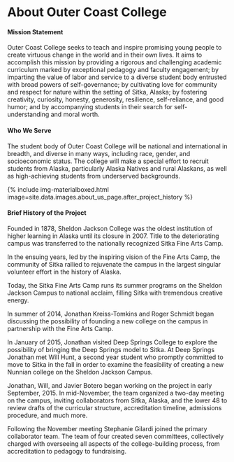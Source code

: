 # About Outer Coast College

#### Mission Statement

Outer Coast College seeks to teach and inspire promising young people to create virtuous change in the world and in their own lives. It aims to accomplish this mission by providing a rigorous and challenging academic curriculum marked by exceptional pedagogy and faculty engagement; by imparting the value of labor and service to a diverse student body entrusted with broad powers of self-governance; by cultivating love for community and respect for nature within the setting of Sitka, Alaska; by fostering creativity, curiosity, honesty, generosity, resilience, self-reliance, and good humor; and by accompanying students in their search for self-understanding and moral worth.

#### Who We Serve

The student body of Outer Coast College will be national and international in breadth, and diverse in many ways, including race, gender, and socioeconomic status. The college will make a special effort to recruit students from Alaska, particularly Alaska Natives and rural Alaskans, as well as high-achieving students from underserved backgrounds.

<!-- This inserts the image -->
<div class="center">
  {% include img-materialboxed.html image=site.data.images.about_us_page.after_project_history %}
</div>

#### Brief History of the Project

Founded in 1878, Sheldon Jackson College was the oldest institution of higher learning in Alaska until its closure in 2007. Title to the deteriorating campus was transferred to the nationally recognized Sitka Fine Arts Camp.

In the ensuing years, led by the inspiring vision of the Fine Arts Camp, the community of Sitka rallied to rejuvenate the campus in the largest singular volunteer effort in the history of Alaska.

Today, the Sitka Fine Arts Camp runs its summer programs on the Sheldon Jackson Campus to national acclaim, filling Sitka with tremendous creative energy.

In summer of 2014, Jonathan Kreiss-Tomkins and Roger Schmidt began discussing the possibility of founding a new college on the campus in partnership with the Fine Arts Camp.

In January of 2015, Jonathan visited Deep Springs College to explore the possibility of bringing the Deep Springs model to Sitka. At Deep Springs Jonathan met Will Hunt, a second year student who promptly committed to move to Sitka in the fall in order to examine the feasibility of creating a new Nunnian college on the Sheldon Jackson Campus.

Jonathan, Will, and Javier Botero began working on the project in early September, 2015. In mid-November, the team organized a two-day meeting on the campus, inviting collaborators from Sitka, Alaska, and the lower 48 to review drafts of the curricular structure, accreditation timeline, admissions procedure, and much more.

Following the November meeting Stephanie Gilardi joined the primary collaborator team. The team of four created seven committees, collectively charged with overseeing all aspects of the college-building process, from accreditation to pedagogy to fundraising.
